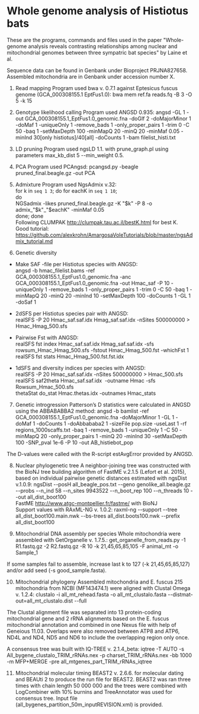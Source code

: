 # Whole genome analysis of Histiotus bats
These are the programs, commands and files used in the paper "Whole-genome analysis reveals contrasting relationships among nuclear and mitochondrial genomes between three sympatric bat species" by Laine et al.

Sequence data can be found in Genbank under Bioproject PRJNA827658.  
Assembled mitochondria are in Genbank under accession number X.

1. Read mapping
Program used bwa v. 0.7.1 against Eptesicus fuscus genome (GCA_000308155.1 EptFus1.0): bwa mem ref.fa reads.fq -B 3 -O 5 -k 15

2. Genotype likelihood calling
Program used ANGSD 0.935: angsd -GL 1 -out GCA_000308155.1_EptFus1.0_genomic.fna -doGlf 2 -doMajorMinor 1 -doMaf 1 -uniqueOnly 1 -remove_bads 1 -only_proper_pairs 1 -trim 0 -C 50 -baq 1 -setMaxDepth 100 -minMapQ 20 -minQ 20 -minMaf 0.05 -minInd 30[only histiotus]/40[all] -doCounts 1 -bam filelist_histi.txt

3. LD pruning
Program used ngsLD 1.1. with prune_graph.pl using parameters max_kb_dist 5 --min_weight 0.5.

4. PCA
Program used PCAngsd: pcangsd.py -beagle pruned_final.beagle.gz -out PCA

5. Admixture
Program used NgsAdmix v.32:  
for k in `seq 1 3`; do for eachK in `seq 1 10`;  
do  
NGSadmix -likes pruned_final.beagle.gz -K "$k" -P 8 -o admix_"$k"_"$eachK" -minMaf 0.05  
done; done  
Following CLUMPAK http://clumpak.tau.ac.il/bestK.html for best K.  
Good tutorial: https://github.com/alexkrohn/AmargosaVoleTutorials/blob/master/ngsAdmix_tutorial.md

6. Genetic diversity
- Make SAF -file per Histiotus species with ANGSD:  
angsd -b hmac_filelist.bams -ref GCA_000308155.1_EptFus1.0_genomic.fna -anc GCA_000308155.1_EptFus1.0_genomic.fna -out Hmac_saf -P 10 -uniqueOnly 1 -remove_bads 1 -only_proper_pairs 1 -trim 0 -C 50 -baq 1 -minMapQ 20 -minQ 20 -minInd 10 -setMaxDepth 100 -doCounts 1 -GL 1 -doSaf 1

- 2dSFS per Histiotus species pair with ANGSD:  
realSFS -P 20 Hmac_saf.saf.idx Hmag_saf.saf.idx -nSites 500000000 > Hmac_Hmag_500.sfs

- Pairwise Fst with ANGSD:  
realSFS fst index Hmac_saf.saf.idx Hmag_saf.saf.idx -sfs rowsum_Hmac_Hmag_500.sfs -fstout Hmac_Hmag_500.fst -whichFst 1  
realSFS fst stats Hmac_Hmag_500.fst.fst.idx

- 1dSFS and diversity indices per species with ANGSD:  
realSFS -P 20 Hmac_saf.saf.idx -nSites 500000000 > Hmac_500.sfs  
realSFS saf2theta Hmac_saf.saf.idx  -outname Hmac -sfs Rowsum_Hmac_500.sfs  
thetaStat do_stat Hmac.thetas.idx -outnames Hmac_stats  

7. Genetic introgression
Patterson’s D statistics were calculated in ANGSD using the ABBABABBA2 method: angsd -b bamlist -ref GCA_000308155.1_EptFus1.0_genomic.fna -doMajorMinor 1 -GL 1 -doMaf 1 -doCounts 1 -doAbbababa2 1 -sizeFile pop.size -useLast 1 -rf regions_1000scaffs.txt -baq 1 -remove_bads 1 -uniqueOnly 1 -C 50 -minMapQ 20 -only_proper_pairs 1 -minQ 20 -minInd 30 -setMaxDepth 100 -SNP_pval 1e-6 -P 10 -out AB_histiebot_pop

The D-values were called with the R-script estAvgError provided by ANGSD.  

8. Nuclear phylogenetic tree
A neighbor-joining tree was constructed with the BioNJ tree building algorithm of FastME v.2.1.5 (Lefort et al. 2015), based on individual pairwise genetic distances estimated with ngsDist v.1.0.9: ngsDist --posH all_beagle_pos.txt --geno genolike_all.beagle.gz --probs --n_ind 58 --n_sites 9943522 --n_boot_rep 100 --n_threads 10 --out all_dist_boot100  
FastME http://www.atgc-montpellier.fr/fastme/ with BioNJ  
Support values with RAxML-NG v. 1.0.2: raxml-ng --support --tree all_dist_boot100.main.nwk --bs-trees all_dist.boots100.nwk --prefix all_dist_boot100

9. Mitochondrial DNA assembly per species
Whole mitochondria were assembled with GetOrganelle v. 1.7.5.: get_organelle_from_reads.py -1 R1.fastq.gz -2 R2.fastq.gz -R 10 -k 21,45,65,85,105 -F animal_mt -o Sample_1  

If some samples fail to assemble, increase last k to 127 (-k 21,45,65,85,127) and/or add seed (-s good_sample.fasta).

10. Mitochondrial phylogeny
Assembled mitochondria and E. fuscus 215 mitochondria from NCBI (MF143474.1) were aligned with Clustal Omega v. 1.2.4: clustalo -i all_mt_rehead.fasta -o all_mt_clustalo.fasta --distmat-out=all_mt_clustalo.dist --full

The Clustal alignment file was separated into 13 protein-coding mitochondrial gene and 2 rRNA alignments based on the E. fuscus mitochondrial annotation and combined in one Nexus file with help of Geneious 11.03. Overlaps were also removed between ATP8 and ATP6, ND4L and ND4, ND5 and ND6 to include the overlapping region only once.

A consensus tree was built with IQ-TREE v. 2.1.4_beta: iqtree -T AUTO -s All_bygene_clustalo_TRIM_rRNAs.nex -p charset_TRIM_rRNAs.nex -bb 1000 -m MFP+MERGE -pre all_mtgenes_part_TRIM_rRNAs_iqtree

11. Mitochondrial molecular timing
BEAST2 v. 2.6.6. for molecular dating and BEAUti 2 to produce the run file for BEAST2. BEAST2 was ran three times with chain length 50 000 000 and the trees were combined with LogCombiner with 10% burnins and TreeAnnotator was used for consensus tree. Input file (all_bygenes_partition_50m_inputREVISION.xml) is provided. 
